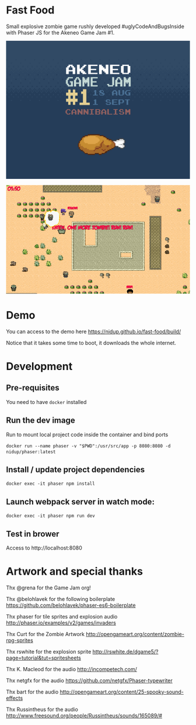 # Fast Food

Small explosive zombie game rushly developed #uglyCodeAndBugsInside with Phaser JS for the Akeneo Game Jam #1.

![Image of GameJam](doc/game-jam-1.png)

![Image of FastFood](doc/fast-food.png)

# Demo

You can access to the demo here https://nidup.github.io/fast-food/build/

Notice that it takes some time to boot, it downloads the whole internet.

# Development

## Pre-requisites

You need to have `docker` installed

## Run the dev image

Run to mount local project code inside the container and bind ports
```
docker run --name phaser -v "$PWD":/usr/src/app -p 8080:8080 -d nidup/phaser:latest
```

## Install / update project dependencies

```
docker exec -it phaser npm install
```

## Launch webpack server in watch mode:

```
docker exec -it phaser npm run dev
```

## Test in brower

Access to http://localhost:8080

# Artwork and special thanks

Thx @grena for the Game Jam org!

Thx @belohlavek for the following boilerplate https://github.com/belohlavek/phaser-es6-boilerplate

Thx phaser for tile sprites and explosion audio http://phaser.io/examples/v2/games/invaders

Thx Curt for the Zombie Artwork http://opengameart.org/content/zombie-rpg-sprites

Thx rswhite for the explosion sprite http://rswhite.de/dgame5/?page=tutorial&tut=spritesheets

Thx K. Macleod for the audio http://incompetech.com/

Thx netgfx for the audio https://github.com/netgfx/Phaser-typewriter

Thx bart for the audio http://opengameart.org/content/25-spooky-sound-effects

Thx Russintheus for the audio http://www.freesound.org/people/Russintheus/sounds/165089/#


